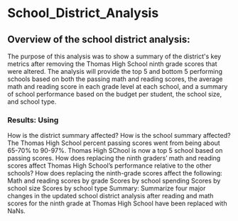 # School_District_Analysis
## Overview of the school district analysis: 
The purpose of this analysis was to show a summary of the district's key metrics after removing the Thomas High School ninth grade scores that were altered. The analysis will provide the top 5 and bottom 5 performing schools based on both the passing math and reading scores, the average math and reading score in each grade level at each school, and a summary of school performance based on the budget per student, the school size, and school type.

### Results: Using

How is the district summary affected?
How is the school summary affected? The Thomas High School percent passing scores went from being about 65-70% to 90-97%. Thomas High SChool is now a top 5 school based on passing scores.
How does replacing the ninth graders’ math and reading scores affect Thomas High School’s performance relative to the other schools? 
How does replacing the ninth-grade scores affect the following:
Math and reading scores by grade
Scores by school spending
Scores by school size
Scores by school type
Summary: Summarize four major changes in the updated school district analysis after reading and math scores for the ninth grade at Thomas High School have been replaced with NaNs.
